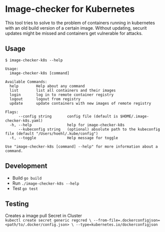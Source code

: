 # Image-checker for Kubernetes
This tool tries to solve to the problem of containers running in kubernetes with an old build version of a certain image. Without updating, securit updates might be missed and containers get vulnerable for attacks.

## Usage
```
$ image-checker-k8s --help

Usage:
  image-checker-k8s [command]

Available Commands:
  help        Help about any command
  list        list all containers and their images
  login       log in to remote container registry
  logout      logout from registry
  update      update containers with new images of remote registry

Flags:
      --config string       config file (default is $HOME/.image-checker-k8s.yaml)
  -h, --help                help for image-checker-k8s
      --kubeconfig string   (optional) absolute path to the kubeconfig file (default "/Users/hoehl/.kube/config")
  -t, --toggle              Help message for toggle

Use "image-checker-k8s [command] --help" for more information about a command.
```

## Development
- Build `go build`
- Run `./image-checker-k8s --help`
- Test `go test`

## Testing
Creates a image pull Secret in Cluster\
`kubectl create secret generic regcred \
--from-file=.dockerconfigjson=<path/to/.docker/config.json> \
--type=kubernetes.io/dockerconfigjson`
